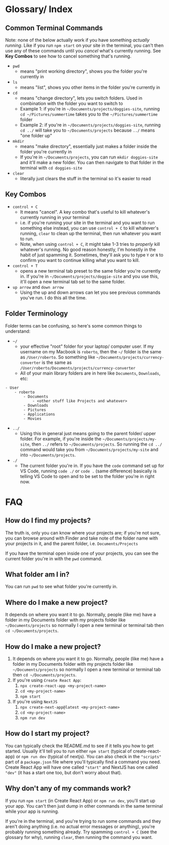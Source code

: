 # Glossary/ Index

## Common Terminal Commands

Note: none of the below actually work if you have something _actually running_. Like if you run `npm start` on your site in the terminal, you can't then use any of these commands until you _cancel_ what's currently running. See **Key Combos** to see how to cancel something that's running.

- `pwd`
  - means "print working directory", shows you the folder you're currently in
- `ls`
  - means "list", shows you other items in the folder you're currently in
- `cd`
  - means "change directory", lets you switch folders. Used in combination with the folder you want to switch to
  - Example 1: if you're in `~/Documents/projects/doggies-site`, running `cd ~/Pictures/summertime` takes you to the `~/Pictures/summertime` folder
  - Example 2: if you're in `~/Documents/projects/doggies-site`, running `cd ../` will take you to `~/Documents/projects` because `../` means "one folder up"
- `mkdir`
  - means "make directory", essentially just makes a folder inside the folder you're currently in
  - If you're in `~/Documents/projects`, you can run `mkdir doggies-site` and it'll make a new folder. You can then navigate to that folder in the terminal with `cd doggies-site`
- `clear`
  - literally just clears the stuff in the terminal so it's easier to read

## Key Combos

- `control + C`
  - It means "cancel". A key combo that's useful to kill whatever's currently running in your terminal
  - i.e. if you're running your site in the terminal and you want to run something else instead, you can use `control + C` to kill whatever's running, `clear` to clean up the terminal, then run whatever you want to run.
  - Note, when using `control + C`, it might take 1-3 tries to _properly_ kill whatever's running. No good reason honestly, I'm honestly in the habit of just spamming it. Sometimes, they'll ask you to type `Y` or `N` to confirm you want to continue killing what you want to kill.
- `control + T`
  - opens a new terminal tab preset to the same folder you're currently in. If you're in `~/Documents/projects/doggie-site` and you use this, it'll open a new terminal tab set to the same folder.
- `up arrow` and `down arrow`
  - Using the up and down arrows can let you see previous commands you've run. I do this all the time.

## Folder Terminology

Folder terms can be confusing, so here's some common things to understand:

- `~/`
  - your effective "root" folder for your laptop/ computer user. If my username on my Macbook is `roberto`, then the `~/` folder is the same as `/User/roberto`. So something like `~/Documents/projects/currency-converter` is the same as `/User/roberto/Documents/projects/currency-converter`
  - All of your main library folders are in here like `Documents`, `Downloads`, etc:

```
- User
	- roberto
		- Documents
			- <other stuff like Projects and whatever>
		- Downloads
		- Pictures
		- Applications
		- Movies
```

- `../`
  - Using this in general just means going to the parent folder/ upper folder. For example, if you're inside the `~/Documents/projects/my-site`, then `../` refers to `~/Documents/projects`. So running the `cd ../` command would take you from `~/Documents/projects/my-site` and into `~/Documents/projects`.
- `./`
  - The current folder you're in. If you have the `code` command set up for VS Code, running `code ./` or `code .` (same difference) basically is telling VS Code to open and to be set to the folder you're in right now.

# FAQ

## How do I find my projects?

The truth is, only you can know where your projects are; if you're not sure, you can browse around with Finder and take note of the folder name with your projects in it, and the parent folder, i.e. `Documents/Projects`

If you have the terminal open inside one of your projects, you can see the current folder you're in with the `pwd` command.

## What folder am I in?

You can run `pwd` to see what folder you're currently in.

## Where do I make a new project?

It depends on where you want it to go. Normally, people (like me) have a folder in my Documents folder with my projects folder like `~/Documents/projects` so normally I open a new terminal or terminal tab then `cd ~/Documents/projects`.

## How do I make a new project?

1. It depends on where you want it to go. Normally, people (like me) have a folder in my Documents folder with my projects folder like `~/Documents/projects` so normally I open a new terminal or terminal tab then `cd ~/Documents/projects`.
2. If you're using `Create React App`:
   1. `npx create-react-app <my-project-name>`
   2. `cd <my-project-name>`
   3. `npm start`
3. If you're using `NextJS`
   1. `npx create-next-app@latest <my-project-name>`
   2. `cd <my-project-name>`
   3. `npm run dev`

## How do I start my project?

You can typically check the README.md to see if it tells you how to get started. Usually it'll tell you to run either `npm start` (typical of create-react-app) or `npm run dev` (typical of nextjs). You can also check in the `"scripts"` part of a `package.json` file where you'll typically find a command you need. Create React App will have one called `"start"` and NextJS has one called `"dev"` (it has a start one too, but don't worry about that).

## Why don't any of my commands work?

If you run `npm start` (in Create React App) or `npm run dev`, you'll start up your app. You can't then just dump in other commands in the same terminal while your app is running.

If you're in the terminal, and you're trying to run some commands and they aren't doing anything (i.e. no actual error messages or anything), you're probably running something already. Try spamming `control + C` (see the glossary for why), running `clear`, then running the command you want.
